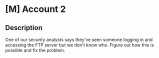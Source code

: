 # [M] Account 2

## Description

One of our security analysts says they've seen someone logging in and accessing the FTP server but we don't know who. Figure out how this is  possible and fix the problem.

